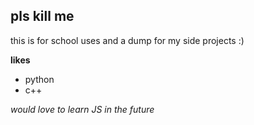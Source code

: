## pls kill me 

this is for school uses and a dump for my side projects :)

**likes**

* python
* c++

*would love to learn JS in the future*

